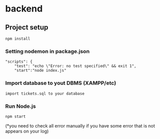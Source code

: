 # backend

## Project setup
```
npm install
```

### Setting nodemon in package.json
```
"scripts": {
    "test": "echo \"Error: no test specified\" && exit 1",
    "start":"node index.js"
```

### Import database to yout DBMS (XAMPP/etc)
```
import tickets.sql to your database
```

### Run Node.js
```
npm start
```
(*you need to check all error manually if you have some error that is not appears on your log)
